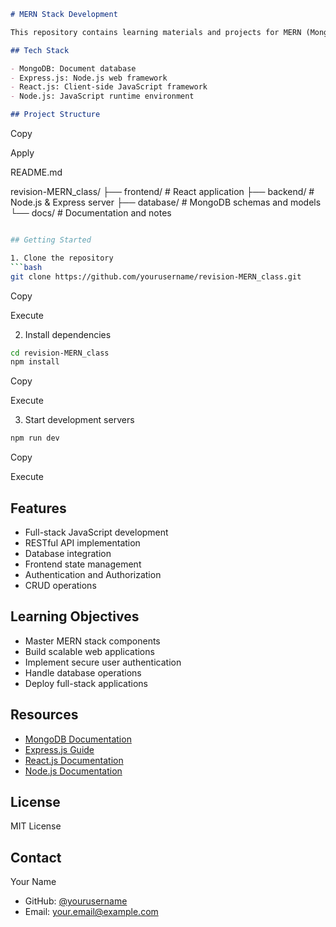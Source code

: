 
```markdown
# MERN Stack Development

This repository contains learning materials and projects for MERN (MongoDB, Express.js, React.js, Node.js) stack development.

## Tech Stack

- MongoDB: Document database
- Express.js: Node.js web framework
- React.js: Client-side JavaScript framework
- Node.js: JavaScript runtime environment

## Project Structure

```

Copy

Apply

README.md

revision-MERN_class/ ├── frontend/ # React application ├── backend/ # Node.js & Express server ├── database/ # MongoDB schemas and models └── docs/ # Documentation and notes

```bash

## Getting Started

1. Clone the repository
```bash
git clone https://github.com/yourusername/revision-MERN_class.git
```

Copy

Execute

2. Install dependencies

```bash
cd revision-MERN_class
npm install
```

Copy

Execute

3. Start development servers

```bash
npm run dev
```

Copy

Execute

## Features

* Full-stack JavaScript development
* RESTful API implementation
* Database integration
* Frontend state management
* Authentication and Authorization
* CRUD operations

## Learning Objectives

* Master MERN stack components
* Build scalable web applications
* Implement secure user authentication
* Handle database operations
* Deploy full-stack applications

## Resources

* [MongoDB Documentation](command:_cody.vscode.open?%22https%3A%2F%2Fdocs.mongodb.com%2F%22)
* [Express.js Guide](command:_cody.vscode.open?%22https%3A%2F%2Fexpressjs.com%2F%22)
* [React.js Documentation](command:_cody.vscode.open?%22https%3A%2F%2Freactjs.org%2F%22)
* [Node.js Documentation](command:_cody.vscode.open?%22https%3A%2F%2Fnodejs.org%2F%22)

## License

MIT License

## Contact

Your Name

* GitHub: [@yourusername](vscode-webview://0l03rsd2pvc4c9k8udhdjnea907gk5133h0021fppjd3dlrotru7/index.html?id=a02c7747-38d6-4ea4-8444-0e4cf5a00dc0&origin=aab0c48a-da2d-471d-9426-91ce2d43ac44&swVersion=4&extensionId=sourcegraph.cody-ai&platform=electron&vscode-resource-base-authority=vscode-resource.vscode-cdn.net&parentOrigin=vscode-file%3A%2F%2Fvscode-app&purpose=webviewView)
* Email: [your.email@example.com](vscode-webview://0l03rsd2pvc4c9k8udhdjnea907gk5133h0021fppjd3dlrotru7/index.html?id=a02c7747-38d6-4ea4-8444-0e4cf5a00dc0&origin=aab0c48a-da2d-471d-9426-91ce2d43ac44&swVersion=4&extensionId=sourcegraph.cody-ai&platform=electron&vscode-resource-base-authority=vscode-resource.vscode-cdn.net&parentOrigin=vscode-file%3A%2F%2Fvscode-app&purpose=webviewView)
